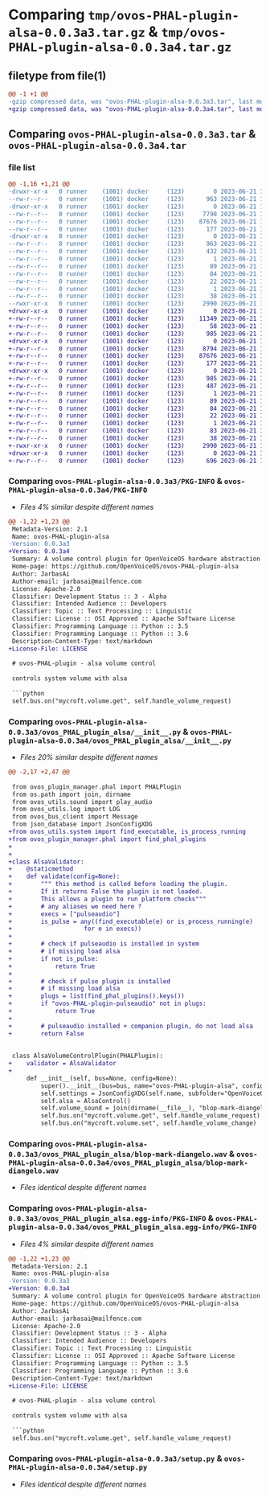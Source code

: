 # Comparing `tmp/ovos-PHAL-plugin-alsa-0.0.3a3.tar.gz` & `tmp/ovos-PHAL-plugin-alsa-0.0.3a4.tar.gz`

## filetype from file(1)

```diff
@@ -1 +1 @@
-gzip compressed data, was "ovos-PHAL-plugin-alsa-0.0.3a3.tar", last modified: Wed Jun 21 18:32:17 2023, max compression
+gzip compressed data, was "ovos-PHAL-plugin-alsa-0.0.3a4.tar", last modified: Wed Jun 21 18:38:46 2023, max compression
```

## Comparing `ovos-PHAL-plugin-alsa-0.0.3a3.tar` & `ovos-PHAL-plugin-alsa-0.0.3a4.tar`

### file list

```diff
@@ -1,16 +1,21 @@
-drwxr-xr-x   0 runner    (1001) docker     (123)        0 2023-06-21 18:32:17.064495 ovos-PHAL-plugin-alsa-0.0.3a3/
--rw-r--r--   0 runner    (1001) docker     (123)      963 2023-06-21 18:32:17.064495 ovos-PHAL-plugin-alsa-0.0.3a3/PKG-INFO
-drwxr-xr-x   0 runner    (1001) docker     (123)        0 2023-06-21 18:32:17.064495 ovos-PHAL-plugin-alsa-0.0.3a3/ovos_PHAL_plugin_alsa/
--rw-r--r--   0 runner    (1001) docker     (123)     7798 2023-06-21 18:32:13.000000 ovos-PHAL-plugin-alsa-0.0.3a3/ovos_PHAL_plugin_alsa/__init__.py
--rw-r--r--   0 runner    (1001) docker     (123)    87676 2023-06-21 18:32:13.000000 ovos-PHAL-plugin-alsa-0.0.3a3/ovos_PHAL_plugin_alsa/blop-mark-diangelo.wav
--rw-r--r--   0 runner    (1001) docker     (123)      177 2023-06-21 18:32:13.000000 ovos-PHAL-plugin-alsa-0.0.3a3/ovos_PHAL_plugin_alsa/version.py
-drwxr-xr-x   0 runner    (1001) docker     (123)        0 2023-06-21 18:32:17.064495 ovos-PHAL-plugin-alsa-0.0.3a3/ovos_PHAL_plugin_alsa.egg-info/
--rw-r--r--   0 runner    (1001) docker     (123)      963 2023-06-21 18:32:17.000000 ovos-PHAL-plugin-alsa-0.0.3a3/ovos_PHAL_plugin_alsa.egg-info/PKG-INFO
--rw-r--r--   0 runner    (1001) docker     (123)      432 2023-06-21 18:32:17.000000 ovos-PHAL-plugin-alsa-0.0.3a3/ovos_PHAL_plugin_alsa.egg-info/SOURCES.txt
--rw-r--r--   0 runner    (1001) docker     (123)        1 2023-06-21 18:32:17.000000 ovos-PHAL-plugin-alsa-0.0.3a3/ovos_PHAL_plugin_alsa.egg-info/dependency_links.txt
--rw-r--r--   0 runner    (1001) docker     (123)       89 2023-06-21 18:32:17.000000 ovos-PHAL-plugin-alsa-0.0.3a3/ovos_PHAL_plugin_alsa.egg-info/entry_points.txt
--rw-r--r--   0 runner    (1001) docker     (123)       84 2023-06-21 18:32:17.000000 ovos-PHAL-plugin-alsa-0.0.3a3/ovos_PHAL_plugin_alsa.egg-info/requires.txt
--rw-r--r--   0 runner    (1001) docker     (123)       22 2023-06-21 18:32:17.000000 ovos-PHAL-plugin-alsa-0.0.3a3/ovos_PHAL_plugin_alsa.egg-info/top_level.txt
--rw-r--r--   0 runner    (1001) docker     (123)        1 2023-06-21 18:32:17.000000 ovos-PHAL-plugin-alsa-0.0.3a3/ovos_PHAL_plugin_alsa.egg-info/zip-safe
--rw-r--r--   0 runner    (1001) docker     (123)       38 2023-06-21 18:32:17.064495 ovos-PHAL-plugin-alsa-0.0.3a3/setup.cfg
--rwxr-xr-x   0 runner    (1001) docker     (123)     2990 2023-06-21 18:32:13.000000 ovos-PHAL-plugin-alsa-0.0.3a3/setup.py
+drwxr-xr-x   0 runner    (1001) docker     (123)        0 2023-06-21 18:38:46.934738 ovos-PHAL-plugin-alsa-0.0.3a4/
+-rw-r--r--   0 runner    (1001) docker     (123)    11349 2023-06-21 18:38:43.000000 ovos-PHAL-plugin-alsa-0.0.3a4/LICENSE
+-rw-r--r--   0 runner    (1001) docker     (123)       58 2023-06-21 18:38:43.000000 ovos-PHAL-plugin-alsa-0.0.3a4/MANIFEST.in
+-rw-r--r--   0 runner    (1001) docker     (123)      985 2023-06-21 18:38:46.934738 ovos-PHAL-plugin-alsa-0.0.3a4/PKG-INFO
+drwxr-xr-x   0 runner    (1001) docker     (123)        0 2023-06-21 18:38:46.930738 ovos-PHAL-plugin-alsa-0.0.3a4/ovos_PHAL_plugin_alsa/
+-rw-r--r--   0 runner    (1001) docker     (123)     8794 2023-06-21 18:38:43.000000 ovos-PHAL-plugin-alsa-0.0.3a4/ovos_PHAL_plugin_alsa/__init__.py
+-rw-r--r--   0 runner    (1001) docker     (123)    87676 2023-06-21 18:38:43.000000 ovos-PHAL-plugin-alsa-0.0.3a4/ovos_PHAL_plugin_alsa/blop-mark-diangelo.wav
+-rw-r--r--   0 runner    (1001) docker     (123)      177 2023-06-21 18:38:43.000000 ovos-PHAL-plugin-alsa-0.0.3a4/ovos_PHAL_plugin_alsa/version.py
+drwxr-xr-x   0 runner    (1001) docker     (123)        0 2023-06-21 18:38:46.934738 ovos-PHAL-plugin-alsa-0.0.3a4/ovos_PHAL_plugin_alsa.egg-info/
+-rw-r--r--   0 runner    (1001) docker     (123)      985 2023-06-21 18:38:46.000000 ovos-PHAL-plugin-alsa-0.0.3a4/ovos_PHAL_plugin_alsa.egg-info/PKG-INFO
+-rw-r--r--   0 runner    (1001) docker     (123)      487 2023-06-21 18:38:46.000000 ovos-PHAL-plugin-alsa-0.0.3a4/ovos_PHAL_plugin_alsa.egg-info/SOURCES.txt
+-rw-r--r--   0 runner    (1001) docker     (123)        1 2023-06-21 18:38:46.000000 ovos-PHAL-plugin-alsa-0.0.3a4/ovos_PHAL_plugin_alsa.egg-info/dependency_links.txt
+-rw-r--r--   0 runner    (1001) docker     (123)       89 2023-06-21 18:38:46.000000 ovos-PHAL-plugin-alsa-0.0.3a4/ovos_PHAL_plugin_alsa.egg-info/entry_points.txt
+-rw-r--r--   0 runner    (1001) docker     (123)       84 2023-06-21 18:38:46.000000 ovos-PHAL-plugin-alsa-0.0.3a4/ovos_PHAL_plugin_alsa.egg-info/requires.txt
+-rw-r--r--   0 runner    (1001) docker     (123)       22 2023-06-21 18:38:46.000000 ovos-PHAL-plugin-alsa-0.0.3a4/ovos_PHAL_plugin_alsa.egg-info/top_level.txt
+-rw-r--r--   0 runner    (1001) docker     (123)        1 2023-06-21 18:38:46.000000 ovos-PHAL-plugin-alsa-0.0.3a4/ovos_PHAL_plugin_alsa.egg-info/zip-safe
+-rw-r--r--   0 runner    (1001) docker     (123)       83 2023-06-21 18:38:43.000000 ovos-PHAL-plugin-alsa-0.0.3a4/requirements.txt
+-rw-r--r--   0 runner    (1001) docker     (123)       38 2023-06-21 18:38:46.934738 ovos-PHAL-plugin-alsa-0.0.3a4/setup.cfg
+-rwxr-xr-x   0 runner    (1001) docker     (123)     2990 2023-06-21 18:38:43.000000 ovos-PHAL-plugin-alsa-0.0.3a4/setup.py
+drwxr-xr-x   0 runner    (1001) docker     (123)        0 2023-06-21 18:38:46.934738 ovos-PHAL-plugin-alsa-0.0.3a4/test/
+-rw-r--r--   0 runner    (1001) docker     (123)      696 2023-06-21 18:38:43.000000 ovos-PHAL-plugin-alsa-0.0.3a4/test/test_alsa.py
```

### Comparing `ovos-PHAL-plugin-alsa-0.0.3a3/PKG-INFO` & `ovos-PHAL-plugin-alsa-0.0.3a4/PKG-INFO`

 * *Files 4% similar despite different names*

```diff
@@ -1,22 +1,23 @@
 Metadata-Version: 2.1
 Name: ovos-PHAL-plugin-alsa
-Version: 0.0.3a3
+Version: 0.0.3a4
 Summary: A volume control plugin for OpenVoiceOS hardware abstraction layer
 Home-page: https://github.com/OpenVoiceOS/ovos-PHAL-plugin-alsa
 Author: JarbasAi
 Author-email: jarbasai@mailfence.com
 License: Apache-2.0
 Classifier: Development Status :: 3 - Alpha
 Classifier: Intended Audience :: Developers
 Classifier: Topic :: Text Processing :: Linguistic
 Classifier: License :: OSI Approved :: Apache Software License
 Classifier: Programming Language :: Python :: 3.5
 Classifier: Programming Language :: Python :: 3.6
 Description-Content-Type: text/markdown
+License-File: LICENSE
 
 # ovos-PHAL-plugin - alsa volume control
 
 controls system volume with alsa
 
 ```python
 self.bus.on("mycroft.volume.get", self.handle_volume_request)
```

### Comparing `ovos-PHAL-plugin-alsa-0.0.3a3/ovos_PHAL_plugin_alsa/__init__.py` & `ovos-PHAL-plugin-alsa-0.0.3a4/ovos_PHAL_plugin_alsa/__init__.py`

 * *Files 20% similar despite different names*

```diff
@@ -2,17 +2,47 @@
 
 from ovos_plugin_manager.phal import PHALPlugin
 from os.path import join, dirname
 from ovos_utils.sound import play_audio
 from ovos_utils.log import LOG
 from ovos_bus_client import Message
 from json_database import JsonConfigXDG
+from ovos_utils.system import find_executable, is_process_running
+from ovos_plugin_manager.phal import find_phal_plugins
+
+
+class AlsaValidator:
+    @staticmethod
+    def validate(config=None):
+        """ this method is called before loading the plugin.
+        If it returns False the plugin is not loaded.
+        This allows a plugin to run platform checks"""
+        # any aliases we need here ?
+        execs = ["pulseaudio"]
+        is_pulse = any((find_executable(e) or is_process_running(e)
+                    for e in execs))
+
+        # check if pulseaudio is installed in system
+        # if missing load alsa
+        if not is_pulse:
+            return True
+
+        # check if pulse plugin is installed
+        # if missing load alsa
+        plugs = list(find_phal_plugins().keys())
+        if "ovos-PHAL-plugin-pulseaudio" not in plugs:
+            return True
+
+        # pulseaudio installed + companion plugin, do not load alsa
+        return False
 
 
 class AlsaVolumeControlPlugin(PHALPlugin):
+    validator = AlsaValidator
+
     def __init__(self, bus=None, config=None):
         super().__init__(bus=bus, name="ovos-PHAL-plugin-alsa", config=config)
         self.settings = JsonConfigXDG(self.name, subfolder="OpenVoiceOS")
         self.alsa = AlsaControl()
         self.volume_sound = join(dirname(__file__), "blop-mark-diangelo.wav")
         self.bus.on("mycroft.volume.get", self.handle_volume_request)
         self.bus.on("mycroft.volume.set", self.handle_volume_change)
```

### Comparing `ovos-PHAL-plugin-alsa-0.0.3a3/ovos_PHAL_plugin_alsa/blop-mark-diangelo.wav` & `ovos-PHAL-plugin-alsa-0.0.3a4/ovos_PHAL_plugin_alsa/blop-mark-diangelo.wav`

 * *Files identical despite different names*

### Comparing `ovos-PHAL-plugin-alsa-0.0.3a3/ovos_PHAL_plugin_alsa.egg-info/PKG-INFO` & `ovos-PHAL-plugin-alsa-0.0.3a4/ovos_PHAL_plugin_alsa.egg-info/PKG-INFO`

 * *Files 4% similar despite different names*

```diff
@@ -1,22 +1,23 @@
 Metadata-Version: 2.1
 Name: ovos-PHAL-plugin-alsa
-Version: 0.0.3a3
+Version: 0.0.3a4
 Summary: A volume control plugin for OpenVoiceOS hardware abstraction layer
 Home-page: https://github.com/OpenVoiceOS/ovos-PHAL-plugin-alsa
 Author: JarbasAi
 Author-email: jarbasai@mailfence.com
 License: Apache-2.0
 Classifier: Development Status :: 3 - Alpha
 Classifier: Intended Audience :: Developers
 Classifier: Topic :: Text Processing :: Linguistic
 Classifier: License :: OSI Approved :: Apache Software License
 Classifier: Programming Language :: Python :: 3.5
 Classifier: Programming Language :: Python :: 3.6
 Description-Content-Type: text/markdown
+License-File: LICENSE
 
 # ovos-PHAL-plugin - alsa volume control
 
 controls system volume with alsa
 
 ```python
 self.bus.on("mycroft.volume.get", self.handle_volume_request)
```

### Comparing `ovos-PHAL-plugin-alsa-0.0.3a3/setup.py` & `ovos-PHAL-plugin-alsa-0.0.3a4/setup.py`

 * *Files identical despite different names*

